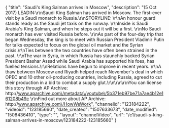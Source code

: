 {
    "title": "Saudi's King Salman arrives in Moscow",
    "description": "(5 Oct 2017) LEADIN:\r\nSaudi King Salman has arrived in Moscow. The first-ever visit by a Saudi monarch to Russia.\r\nSTORYLINE:  \r\nAn honour guard stands ready as the Saudi jet taxis on the runway. \r\nInside is Saudi Arabia's King Salman, and when he steps out it will be a first. \r\nNo Saudi monarch has ever visited Russia before. \r\nAs part of the four-day trip that began Wednesday, the king is to meet with Russian President Vladimir Putin for talks expected to focus on the global oil market and the Syrian crisis.\r\nTies between the two countries have often been strained in the past. \r\nThe war in Syria, in which Russia has staunchly backed Syrian President Bashar Assad while Saudi Arabia has supported his foes, has fuelled tensions.\r\nRelations have begun to improve in recent years. \r\nA thaw between Moscow and Riyadh helped reach November's deal in which OPEC and 10 other oil-producing countries, including Russia, agreed to cut their production in a bid to combat a supply glut.\r\n\r\n\r\nYou can license this story through AP Archive: http:\/\/www.aparchive.com\/metadata\/youtube\/5b371eb97be71a7ae4b12e161208b49c \r\nFind out more about AP Archive: http:\/\/www.aparchive.com\/HowWeWork",
    "channelid": "123184222",
    "videoid": "123185660",
    "date_created": "1507633673",
    "date_modified": "1508436410",
    "type": "",
    "layout": "channelVideo",
    "url": "\/c1\/saudi-s-king-salman-arrives-in-moscow\/123184222-123185660"
}